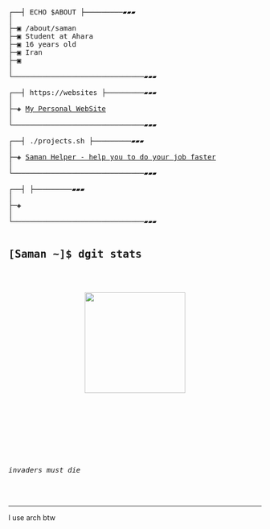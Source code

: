 <pre>
┌──┤ ECHO $ABOUT ├─────────▰▰▰
│
├─▣ /about/saman
├─▣ Student at Ahara
├─▣ 16 years old
├─▣ Iran
├─▣ 
│
└───────────────────────────────▰▰▰

┌──┤ https://websites ├─────────▰▰▰
│
├─◈ <a href="" target="_blank">My Personal WebSite</a>
│
└───────────────────────────────▰▰▰

┌──┤ ./projects.sh ├─────────▰▰▰
│
├─◈ <a href="" target="_blank">Saman Helper - help you to do your job faster</a>
│
└───────────────────────────────▰▰▰

┌──┤ ├─────────▰▰▰
│
├─◈ 
│
└───────────────────────────────▰▰▰

<h2>[Saman ~]$ dgit stats</h2>
<p align="center">
<img height="200px" src="https://github-readme-stats.vercel.app/api?username=saman148&hide_border=true&show_icons=true&count_private=true&theme=midnight-purple&bg_color=151515">
<br>
<img title="" src="https://github-readme-activity-graph.vercel.app/graph?username=saman148&theme=nightowl"/>
<br>
  
</p>

<h6>invaders must die</h6>
</pre>
---
I use arch btw
